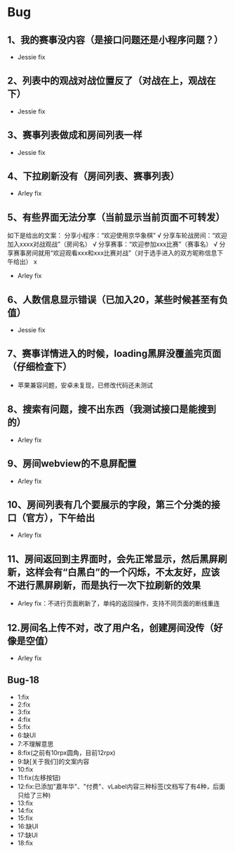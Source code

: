 # Bug

## 1、我的赛事没内容（是接口问题还是小程序问题？）

- Jessie fix

## 2、列表中的观战对战位置反了（对战在上，观战在下）

- Jessie fix

## 3、赛事列表做成和房间列表一样

- Jessie fix

## 4、下拉刷新没有（房间列表、赛事列表）

- Arley fix

## 5、有些界面无法分享（当前显示当前页面不可转发）

如下是给出的文案：
分享小程序：“欢迎使用京华象棋” √
分享车轮战房间：“欢迎加入xxxx对战观战”（房间名） √
分享赛事：“欢迎参加xxx比赛”（赛事名） √
分享赛事房间就用“欢迎观看xxx和xxx比赛对战”（对于选手进入的双方昵称信息下午给出） x

- Arley fix

## 6、人数信息显示错误（已加入20，某些时候甚至有负值）

- Jessie fix

## 7、赛事详情进入的时候，loading黑屏没覆盖完页面（仔细检查下）

- 苹果兼容问题，安卓未复现，已修改代码还未测试

## 8、搜索有问题，搜不出东西（我测试接口是能搜到的）

- Arley fix

## 9、房间webview的不息屏配置

- Arley fix

## 10、房间列表有几个要展示的字段，第三个分类的接口（官方），下午给出

- Arley fix

## 11、房间返回到主界面时，会先正常显示，然后黑屏刷新，这样会有“白黑白”的一个闪烁，不太友好，应该不进行黑屏刷新，而是执行一次下拉刷新的效果

- Arley fix：不进行页面刷新了，单纯的返回操作，支持不同页面的断线重连

## 12.房间名上传不对，改了用户名，创建房间没传（好像是空值）

- Arley fix

## Bug-18

- 1:fix
- 2:fix
- 3:fix
- 4:fix
- 5:fix
- 6:缺UI
- 7:不理解意思
- 8:fix(之前有10rpx圆角，目前12rpx)
- 9:缺[关于我们]的文案内容
- 10:fix
- 11:fix(左移按钮)
- 12:fix:已添加"嘉年华"、"付费"、vLabel内容三种标签(文档写了有4种，后面只给了三种)
- 13:fix
- 14:fix
- 15:fix
- 16:缺UI
- 17:缺UI
- 18:fix
